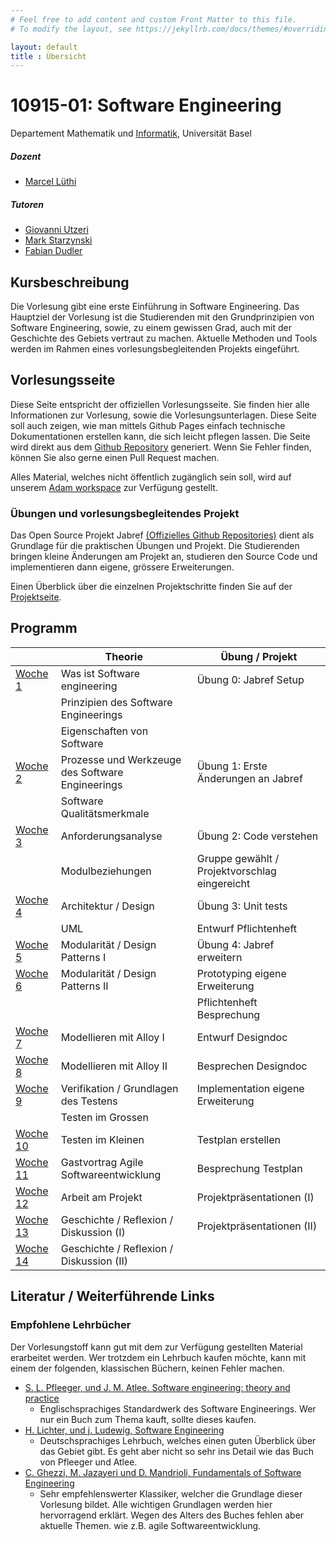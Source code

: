 ```yaml
---
# Feel free to add content and custom Front Matter to this file.
# To modify the layout, see https://jekyllrb.com/docs/themes/#overriding-theme-defaults

layout: default
title : Übersicht
---
```


# 10915-01: Software Engineering

Departement Mathematik und [Informatik](http://informatik.unibas.ch/), Universität Basel


##### Dozent
* [Marcel Lüthi](mailto:marcel.luethi@unibas.ch)

##### Tutoren

* [Giovanni Utzeri](mailto:giovanni.utzeri@unibas.ch)
* [Mark Starzynski](mailto:mark.starzynski@unibas.ch)
* [Fabian Dudler](mailto:fabian.dudler@unibas.ch)


## Kursbeschreibung

Die Vorlesung gibt eine erste Einführung in Software Engineering.
Das Hauptziel der Vorlesung ist die Studierenden mit den Grundprinzipien von Software Engineering, sowie, zu einem gewissen Grad, auch mit der Geschichte des Gebiets vertraut zu machen.
Aktuelle Methoden und Tools werden im Rahmen eines vorlesungsbegleitenden Projekts eingeführt.

## Vorlesungsseite

Diese Seite entspricht der offiziellen Vorlesungsseite. Sie finden hier alle Informationen zur Vorlesung, sowie die Vorlesungsunterlagen.
Diese Seite soll auch zeigen, wie man mittels Github Pages einfach technische Dokumentationen erstellen kann, die sich leicht pflegen lassen. Die Seite wird direkt aus dem [Github Repository](https://github.com/unibas-marcelluethi/software-engineering) generiert. Wenn Sie Fehler finden, können Sie also gerne einen Pull Request machen. 

Alles Material, welches nicht öffentlich zugänglich sein soll, wird auf unserem [Adam workspace](https://adam.unibas.ch/ilias.php?baseClass=ilrepositorygui&ref_id=1738211) zur Verfügung gestellt.



### Übungen und vorlesungsbegleitendes Projekt

Das Open Source Projekt Jabref [(Offizielles Github Repositories)](https://github.com/jabref/jabref) dient als Grundlage für die praktischen
Übungen und Projekt. Die Studierenden bringen kleine Änderungen am Projekt an, studieren den Source Code und implementieren dann eigene, grössere Erweiterungen.

Einen Überblick über die einzelnen Projektschritte finden Sie auf der [Projektseite](project/project-summary.html).

## Programm

|  | Theorie | Übung / Projekt 
|------| ----- | --------- |
|[Woche 1](./week1) | Was ist Software engineering  | Übung 0: Jabref Setup | 
|    | Prinzipien des Software Engineerings | |
|    | Eigenschaften von Software | | 
|[Woche 2](./underconstruction) | Prozesse und Werkzeuge des Software Engineerings| Übung 1: Erste Änderungen an Jabref |
|    |  Software Qualitätsmerkmale | | 
|[Woche 3](./underconstruction) | Anforderungsanalyse  | Übung 2: Code verstehen | 
|    | Modulbeziehungen | Gruppe gewählt / Projektvorschlag eingereicht | 
|[Woche 4](./underconstruction) | Architektur / Design | Übung 3: Unit tests | 
|    | UML | Entwurf Pflichtenheft | 
|[Woche 5](./underconstruction) | Modularität / Design Patterns I | Übung 4: Jabref erweitern  | 
|[Woche 6](./underconstruction)   | Modularität / Design Patterns II   | Prototyping eigene Erweiterung | 
|         |    |   Pflichtenheft Besprechung |
|[Woche 7](./underconstruction) | Modellieren mit Alloy I | Entwurf Designdoc |
|[Woche 8](./underconstruction) | Modellieren mit Alloy II | Besprechen Designdoc  |
|[Woche 9](./underconstruction) | Verifikation / Grundlagen des Testens | Implementation eigene Erweiterung|
|                       | Testen im Grossen | | 
| [Woche 10](./underconstruction) | Testen im Kleinen   | Testplan erstellen|
| [Woche 11](./underconstruction)    | Gastvortrag Agile Softwareentwicklung  | Besprechung Testplan |
| [Woche 12](./underconstruction)|  Arbeit am Projekt | Projektpräsentationen (I)  |
| [Woche 13](./underconstruction) | Geschichte / Reflexion / Diskussion (I) | Projektpräsentationen (II)|
| [Woche 14](./underconstruction) | Geschichte / Reflexion / Diskussion (II) |  |


## Literatur / Weiterführende Links

### Empfohlene Lehrbücher

Der Vorlesungstoff kann gut mit dem zur Verfügung gestellten Material erarbeitet werden.
Wer trotzdem ein Lehrbuch kaufen möchte, kann mit einem der folgenden, klassischen Büchern, keinen Fehler machen. 

* [S. L. Pfleeger, und J. M. Atlee. Software engineering: theory and practice](https://www.pearson.com/us/higher-education/program/Pfleeger-Pfleeger-Software-Engineering-4-4th-Edition/PGM58925.html)
    * Englischsprachiges Standardwerk des Software Engineerings. Wer nur ein Buch zum Thema kauft, sollte dieses kaufen. 
* [H. Lichter, und j. Ludewig, Software Engineering](https://www.swc.rwth-aachen.de/se_buch/zweiteAuflage/)
    * Deutschsprachiges Lehrbuch, welches einen guten Überblick über das Gebiet gibt. Es geht aber nicht so sehr ins Detail wie das Buch von Pfleeger und Atlee.
* [C. Ghezzi, M. Jazayeri und D. Mandrioli, Fundamentals of Software Engineering](https://www.pearson.com/us/higher-education/program/Ghezzi-Fundamentals-of-Software-Engineering-2nd-Edition/PGM13112.html)
    * Sehr empfehlenswerter Klassiker, welcher die Grundlage dieser Vorlesung bildet. Alle wichtigen Grundlagen werden hier hervorragend erklärt. Wegen des Alters des Buches fehlen aber aktuelle Themen. wie z.B. agile Softwareentwicklung.